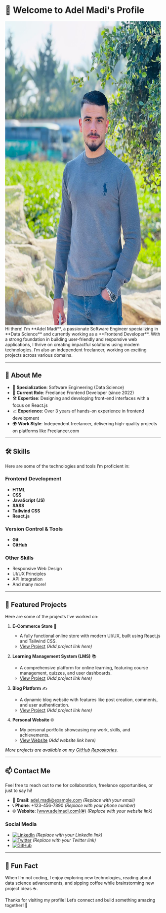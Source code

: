 # 👋 Welcome to Adel Madi's Profile

<img src="/adel.jpg?raw=true" alt="Profile Picture" height="980" width="100%">
Hi there! I'm **Adel Madi**, a passionate Software Engineer specializing in **Data Science** and currently working as a **Frontend Developer**. With a strong foundation in building user-friendly and responsive web applications, I thrive on creating impactful solutions using modern technologies. I’m also an independent freelancer, working on exciting projects across various domains.

---

## 🚀 About Me
- 🌟 **Specialization**: Software Engineering (Data Science)
- 💼 **Current Role**: Freelance Frontend Developer (since 2022)
- 🛠 **Expertise**: Designing and developing front-end interfaces with a focus on React.js
- 📈 **Experience**: Over 3 years of hands-on experience in frontend development
- 🌍 **Work Style**: Independent freelancer, delivering high-quality projects on platforms like Freelancer.com

---

## 🛠 Skills
Here are some of the technologies and tools I’m proficient in:

### Frontend Development
- **HTML**  
- **CSS**  
- **JavaScript (JS)**  
- **SASS**  
- **Tailwind CSS**  
- **React.js**  

### Version Control & Tools
- **Git**  
- **GitHub**

### Other Skills
- Responsive Web Design  
- UI/UX Principles  
- API Integration  
- And many more!

---

## 📂 Featured Projects
Here are some of the projects I’ve worked on:

1. **E-Commerce Store** 🛒  
   - A fully functional online store with modern UI/UX, built using React.js and Tailwind CSS.  
   - [View Project](#) *(Add project link here)*

2. **Learning Management System (LMS)** 📚  
   - A comprehensive platform for online learning, featuring course management, quizzes, and user dashboards.  
   - [View Project](#) *(Add project link here)*

3. **Blog Platform** ✍️  
   - A dynamic blog website with features like post creation, comments, and user authentication.  
   - [View Project](#) *(Add project link here)*

4. **Personal Website** 🌐  
   - My personal portfolio showcasing my work, skills, and achievements.  
   - [View Website](#) *(Add website link here)*

*More projects are available on my [GitHub Repositories](https://github.com/AdelMadi?tab=repositories).*

---

## 📫 Contact Me
Feel free to reach out to me for collaboration, freelance opportunities, or just to say hi!

- 📧 **Email**: [adel.madi@example.com](mailto:adel.madi@example.com) *(Replace with your email)*  
- 📞 **Phone**: +123-456-7890 *(Replace with your phone number)*  
- 🌐 **Website**: [www.adelmadi.com](#) *(Replace with your website link)*  

### Social Media
- [![LinkedIn](https://img.shields.io/badge/LinkedIn-0077B5?style=for-the-badge&logo=linkedin&logoColor=white)](https://linkedin.com/in/adel-madi) *(Replace with your LinkedIn link)*  
- [![Twitter](https://img.shields.io/badge/Twitter-1DA1F2?style=for-the-badge&logo=twitter&logoColor=white)](https://twitter.com/adel_madi) *(Replace with your Twitter link)*  
- [![GitHub](https://img.shields.io/badge/GitHub-181717?style=for-the-badge&logo=github&logoColor=white)](https://github.com/AdelMadi)  

---

## 🌟 Fun Fact
When I’m not coding, I enjoy exploring new technologies, reading about data science advancements, and sipping coffee while brainstorming new project ideas ☕.

Thanks for visiting my profile! Let’s connect and build something amazing together! 🚀
